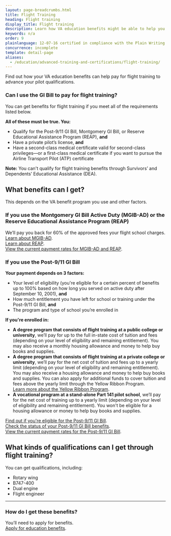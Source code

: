 ```yaml
---
layout: page-breadcrumbs.html
title: Flight Training
heading: Flight training
display_title: Flight training
description: Learn how VA education benefits might be able to help you pay for flight training to become a pilot. The amount you get depends on which GI Bill version you use. Anyone who qualifies for any of the GI Bill programs can apply unless you're using Survivors' and Dependents' Educational Assistance. 
keywords: n/a
order: 9
plainlanguage: 12-07-16 certified in compliance with the Plain Writing Act
concurrence: incomplete
template: detail-page
aliases:
  - /education/advanced-training-and-certifications/flight-training/
---
```


<div itemscope itemtype="http://schema.org/FAQPage">
<div itemprop="description" class="va-introtext">

Find out how your VA education benefits can help pay for flight training to advance your pilot qualifications.

</div>


<div class="feature" markdown=“1” itemscope itemtype="http://schema.org/Question">
<h3 itemprop="name">Can I use the GI Bill to pay for flight training?</h3>
<div itemprop="acceptedAnswer" itemscope itemtype="http://schema.org/Answer">
<div itemprop="text">

You can get benefits for flight training if you meet all of the requirements listed below.

**All of these must be true. You:**

- Qualify for the Post-9/11 GI Bill, Montgomery GI Bill, or Reserve Educational Assistance Program (REAP), **and**
- Have a private pilot’s license, **and**
- Have a second-class medical certificate valid for second-class privileges—or a first-class medical certificate if you want to pursue the Airline Transport Pilot (ATP) certificate

**Note:** You can't qualify for flight training benefits through Survivors’ and Dependents’ Educational Assistance (DEA).

</div>
</div>
</div>

<div itemscope itemtype="http://schema.org/Question">
<h2 itemprop="name">What benefits can I get?</h2>
<div itemprop="acceptedAnswer" itemscope itemtype="http://schema.org/Answer">
<div itemprop="text">

This depends on the VA benefit program you use and other factors.

### If you use the Montgomery GI Bill Active Duty (MGIB-AD) or the Reserve Educational Assistance Program (REAP)

We’ll pay you back for 60% of the approved fees your flight school charges.<br>
[Learn about MGIB-AD](/education/about-gi-bill-benefits/montgomery-active-duty/).<br>
[Learn about REAP](/education/other-va-education-benefits/reap/).<br>
[View the current payment rates for MGIB-AD and REAP](https://www.benefits.va.gov/gibill/resources/benefits_resources/rate_tables.asp).

### If you use the Post-9/11 GI Bill

**Your payment depends on 3 factors:**

- Your level of eligibility (you're eligible for a certain percent of benefits up to 100% based on how long you served on active duty after September 10, 2001), **and**
- How much entitlement you have left for school or training under the Post-9/11 GI Bill, **and**
- The program and type of school you’re enrolled in

**If you're enrolled in:**

- **A degree program that consists of flight training at a public college or university**, we’ll pay for up to the full in-state cost of tuition and fees (depending on your level of eligibility and remaining entitlement). You may also receive a monthly housing allowance and money to help buy books and supplies.
- **A degree program that consists of flight training at a private college or university**, we’ll pay for the net cost of tuition and fees up to a yearly limit (depending on your level of eligibility and remaining entitlement). You may also receive a housing allowance and money to help buy books and supplies. You can also apply for additional funds to cover tuition and fees above the yearly limit through the Yellow Ribbon Program.<br>
[Learn more about the Yellow Ribbon Program](/education/about-gi-bill-benefits/post-9-11/yellow-ribbon-program/).
- **A vocational program at a stand-alone Part 141 pilot school**, we’ll pay for the net cost of training up to a yearly limit (depending on your level of eligibility and remaining entitlement). You won't be eligible for a housing allowance or money to help buy books and supplies.

[Find out if you're eligible for the Post-9/11 GI Bill](/education/about-gi-bill-benefits/post-9-11/). <br>
[Check the status of your Post-9/11 GI Bill benefits](/education/gi-bill/post-9-11/ch-33-benefit/). <br>
[View the current payment rates for the Post-9/11 GI Bill](https://www.benefits.va.gov/gibill/resources/benefits_resources/rate_tables.asp).

</div>
</div>
</div>

<div itemscope itemtype="http://schema.org/Question">
<h2 itemprop="name">What kinds of qualifications can I get through flight training?</h2>
<div itemprop="acceptedAnswer" itemscope itemtype="http://schema.org/Answer">
<div itemprop="text">

You can get qualifications, including:
- Rotary wing
- B747-400
- Dual engine
- Flight engineer

-----

<div itemscope itemtype="http://schema.org/Question">
<h3 itemprop="name">How do I get these benefits?</h3>
<div itemprop="acceptedAnswer" itemscope itemtype="http://schema.org/Answer">
<div itemprop="text">

You’ll need to apply for benefits. <br>
[Apply for education benefits](/education/how-to-apply/).

</div>
</div>
</div>
</div>
